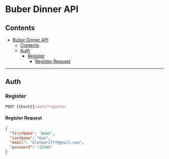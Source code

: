 # Buber Dinner API

## Contents

- [Buber Dinner API](#buber-dinner-api)
  - [Contents](#contents)
  - [Auth](#auth)
    - [Register](#register)
      - [Register Request](#register-request)

<hr>

## Auth

### Register

```js
POST {{host}}/auth/register
```

#### Register Request

```json
{
  "firstName": "Adem",
  "lastName": "Kao",
  "email": "blocmarc777@gmail.com",
  "password": "12345"
}
```

